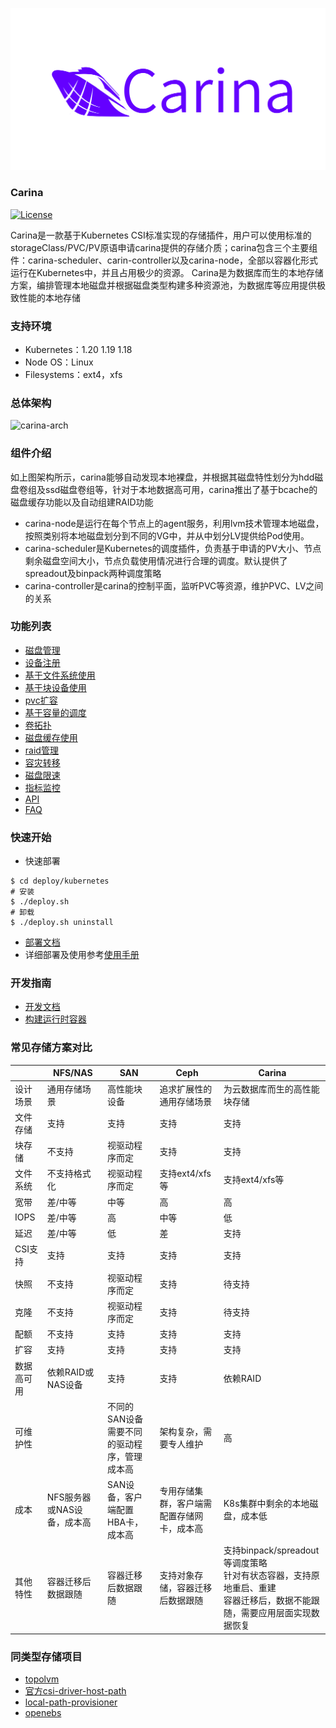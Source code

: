 ![carina](docs/img/carina.jpg)
### Carina
[![License](https://img.shields.io/badge/License-Apache%202.0-blue.svg)](https://github.com/carina-io/carina/blob/main/LICENSE)

Carina是一款基于Kubernetes CSI标准实现的存储插件，用户可以使用标准的storageClass/PVC/PV原语申请carina提供的存储介质；carina包含三个主要组件：carina-scheduler、carin-controller以及carina-node，全部以容器化形式运行在Kubernetes中，并且占用极少的资源。
Carina是为数据库而生的本地存储方案，编排管理本地磁盘并根据磁盘类型构建多种资源池，为数据库等应用提供极致性能的本地存储

### 支持环境

- Kubernetes：1.20 1.19 1.18
- Node OS：Linux
- Filesystems：ext4，xfs

### 总体架构

![carina-arch](docs/img/architecture.png)

### 组件介绍

​    如上图架构所示，carina能够自动发现本地裸盘，并根据其磁盘特性划分为hdd磁盘卷组及ssd磁盘卷组等，针对于本地数据高可用，carina推出了基于bcache的磁盘缓存功能以及自动组建RAID功能

- carina-node是运行在每个节点上的agent服务，利用lvm技术管理本地磁盘，按照类别将本地磁盘划分到不同的VG中，并从中划分LV提供给Pod使用。
- carina-scheduler是Kubernetes的调度插件，负责基于申请的PV大小、节点剩余磁盘空间大小，节点负载使用情况进行合理的调度。默认提供了spreadout及binpack两种调度策略
- carina-controller是carina的控制平面，监听PVC等资源，维护PVC、LV之间的关系

### 功能列表

- [磁盘管理](docs/manual/disk-manager.md)
- [设备注册](docs/manual/device-register.md)
- [基于文件系统使用](docs/manual/pvc-xfs.md)
- [基于块设备使用](docs/manual/pvc-device.md)
- [pvc扩容](docs/manual/pvc-expand.md)
- [基于容量的调度](docs/manual/capacity-scheduler.md)
- [卷拓扑](docs/manual/topology.md)
- [磁盘缓存使用](docs/manual/pvc-bcache.md)
- [raid管理](docs/manual/raid-manager.md)
- [容灾转移](docs/manual/failover.md)
- [磁盘限速](docs/manual/disk-speed-limit.md)
- [指标监控](docs/manual/metrics.md)
- [API](docs/manual/api.md)
- [FAQ](docs/manual/FAQ.md)

### 快速开始

- 快速部署
```shell
$ cd deploy/kubernetes
# 安装
$ ./deploy.sh
# 卸载
$ ./deploy.sh uninstall
```
- [部署文档](docs/manual/install.md)
- 详细部署及使用参考[使用手册](docs/user-guide.md)

### 开发指南

- [开发文档](docs/manual/development.md)
- [构建运行时容器](docs/manual/runtime-container.md)

### 常见存储方案对比

|            | NFS/NAS                    | SAN                                         | Ceph                                       | Carina                                                       |
| ---------- | -------------------------- | ------------------------------------------- | ------------------------------------------ | ------------------------------------------------------------ |
| 设计场景   | 通用存储场景               | 高性能块设备                                | 追求扩展性的通用存储场景                   | 为云数据库而生的高性能块存储                                 |
| 文件存储   | 支持                       | 支持                                        | 支持                                       | 支持                                                         |
| 块存储     | 不支持                     | 视驱动程序而定                              | 支持                                       | 支持                                                         |
| 文件系统   | 不支持格式化               | 视驱动程序而定                              | 支持ext4/xfs等                             | 支持ext4/xfs等                                               |
| 宽带       | 差/中等                    | 中等                                        | 高                                         | 高                                                           |
| IOPS       | 差/中等                    | 高                                          | 中等                                       | 低                                                           |
| 延迟       | 差/中等                    | 低                                          | 差                                         | 支持                                                         |
| CSI支持    | 支持                       | 支持                                        | 支持                                       | 支持                                                         |
| 快照       | 不支持                     | 视驱动程序而定                              | 支持                                       | 待支持                                                       |
| 克隆       | 不支持                     | 视驱动程序而定                              | 支持                                       | 待支持                                                       |
| 配额       | 不支持                     | 支持                                        | 支持                                       | 支持                                                         |
| 扩容       | 支持                       | 支持                                        | 支持                                       | 支持                                                         |
| 数据高可用 | 依赖RAID或NAS设备          | 支持                                        | 支持                                       | 依赖RAID                                                     |
| 可维护性   |                            | 不同的SAN设备需要不同的驱动程序，管理成本高 | 架构复杂，需要专人维护                     | 高                                                           |
| 成本       | NFS服务器或NAS设备，成本高 | SAN设备，客户端配置HBA卡，成本高            | 专用存储集群，客户端需配置存储网卡，成本高 | K8s集群中剩余的本地磁盘，成本低                              |
| 其他特性   | 容器迁移后数据跟随         | 容器迁移后数据跟随                          | 支持对象存储，容器迁移后数据跟随           | 支持binpack/spreadout等调度策略<br>针对有状态容器，支持原地重启、重建<br>容器迁移后，数据不能跟随，需要应用层面实现数据恢复 |

### 同类型存储项目

- [topolvm](https://github.com/topolvm/topolvm)
- [官方csi-driver-host-path](https://github.com/kubernetes-csi/csi-driver-host-path)
- [local-path-provisioner](https://github.com/rancher/local-path-provisioner)
- [openebs](https://openebs.io/)